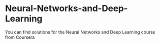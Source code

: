 # Neural-Networks-and-Deep-Learning
You can find solutions for the Neural Networks and Deep Learning course from Coursera